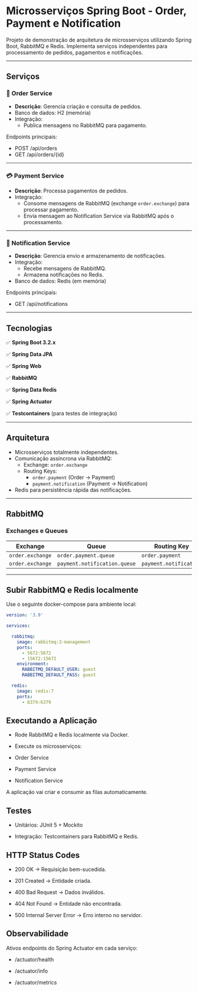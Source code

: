 # Microsserviços Spring Boot - Order, Payment e Notification

Projeto de demonstração de arquitetura de microsserviços utilizando Spring Boot, RabbitMQ e Redis. Implementa serviços independentes para processamento de pedidos, pagamentos e notificações.

---

## Serviços

### 📝 Order Service

- **Descrição**: Gerencia criação e consulta de pedidos.
- Banco de dados: H2 (memória)
- Integração:
    - Publica mensagens no RabbitMQ para pagamento.

Endpoints principais:

- POST /api/orders
- GET /api/orders/{id}


---

### 💳 Payment Service

- **Descrição**: Processa pagamentos de pedidos.
- Integração:
    - Consome mensagens de RabbitMQ (exchange `order.exchange`) para processar pagamento.
    - Envia mensagem ao Notification Service via RabbitMQ após o processamento.

---

### 🔔 Notification Service

- **Descrição**: Gerencia envio e armazenamento de notificações.
- Integração:
    - Recebe mensagens de RabbitMQ.
    - Armazena notificações no Redis.
- Banco de dados: Redis (em memória)

Endpoints principais:

- GET /api/notifications


---

## Tecnologias

✅ **Spring Boot 3.2.x**

✅ **Spring Data JPA**

✅ **Spring Web**

✅ **RabbitMQ**

✅ **Spring Data Redis**

✅ **Spring Actuator**

✅ **Testcontainers** (para testes de integração)

---

## Arquitetura

- Microsserviços totalmente independentes.
- Comunicação assíncrona via RabbitMQ:
    - Exchange: `order.exchange`
    - Routing Keys:
        - `order.payment` (Order → Payment)
        - `payment.notification` (Payment → Notification)
- Redis para persistência rápida das notificações.

---

## RabbitMQ

### Exchanges e Queues

| Exchange         | Queue                  | Routing Key              |
| ---------------- | ---------------------- | ------------------------ |
| `order.exchange` | `order.payment.queue`  | `order.payment`          |
| `order.exchange` | `payment.notification.queue` | `payment.notification` |

---

## Subir RabbitMQ e Redis localmente

Use o seguinte docker-compose para ambiente local:

```yaml
version: '3.9'

services:

  rabbitmq:
    image: rabbitmq:3-management
    ports:
      - 5672:5672
      - 15672:15672
    environment:
      RABBITMQ_DEFAULT_USER: guest
      RABBITMQ_DEFAULT_PASS: guest

  redis:
    image: redis:7
    ports:
      - 6379:6379


```
## Executando a Aplicação
- Rode RabbitMQ e Redis localmente via Docker.

- Execute os microsserviços:

- Order Service

- Payment Service

- Notification Service

A aplicação vai criar e consumir as filas automaticamente.

## Testes
- Unitários: JUnit 5 + Mockito

- Integração: Testcontainers para RabbitMQ e Redis.

## HTTP Status Codes
- 200 OK → Requisição bem-sucedida.

- 201 Created → Entidade criada.

- 400 Bad Request → Dados inválidos.

- 404 Not Found → Entidade não encontrada.

- 500 Internal Server Error → Erro interno no servidor.


## Observabilidade
Ativos endpoints do Spring Actuator em cada serviço:

- /actuator/health

- /actuator/info

- /actuator/metrics